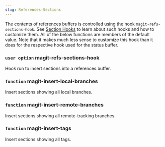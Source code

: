 ```yaml
---
slug: References-Sections
---
```


The contents of references buffers is controlled using the hook `magit-refs-sections-hook`. See [Section Hooks](/docs/magit/Section-Hooks) to learn about such hooks and how to customize them. All of the below functions are members of the default value. Note that it makes much less sense to customize this hook than it does for the respective hook used for the status buffer.

### <span className="tag useroption">`user option`</span> **magit-refs-sections-hook**

Hook run to insert sections into a references buffer.

### <span className="tag function">`function`</span> **magit-insert-local-branches**

Insert sections showing all local branches.

### <span className="tag function">`function`</span> **magit-insert-remote-branches**

Insert sections showing all remote-tracking branches.

### <span className="tag function">`function`</span> **magit-insert-tags**

Insert sections showing all tags.
